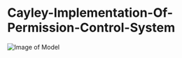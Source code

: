# Cayley-Implementation-Of-Permission-Control-System
![Image of Model](https://octodex.github.com/images/yahttps://github.com/bijiezhu/Cayley-Implementation-Of-Permission-Control-System/blob/master/model.png)
